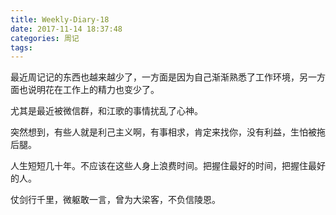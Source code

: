 ```yaml
---
title: Weekly-Diary-18
date: 2017-11-14 18:37:48
categories: 周记
tags:
---
```


最近周记记的东西也越来越少了，一方面是因为自己渐渐熟悉了工作环境，另一方面也说明花在工作上的精力也变少了。

尤其是最近被微信群，和江歌的事情扰乱了心神。

突然想到，有些人就是利己主义啊，有事相求，肯定来找你，没有利益，生怕被拖后腿。

人生短短几十年。不应该在这些人身上浪费时间。把握住最好的时间，把握住最好的人。

仗剑行千里，微躯敢一言，曾为大梁客，不负信陵恩。
